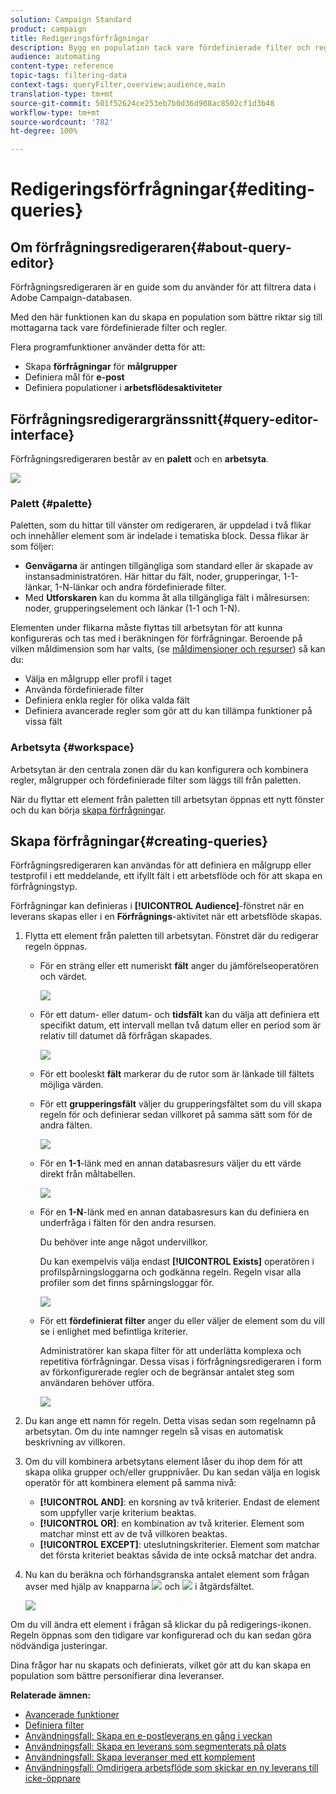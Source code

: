 ```yaml
---
solution: Campaign Standard
product: campaign
title: Redigeringsförfrågningar
description: Bygg en population tack vare fördefinierade filter och regler.
audience: automating
content-type: reference
topic-tags: filtering-data
context-tags: queryFilter,overview;audience,main
translation-type: tm+mt
source-git-commit: 501f52624ce253eb7b0d36d908ac8502cf1d3b48
workflow-type: tm+mt
source-wordcount: '782'
ht-degree: 100%

---
```



# Redigeringsförfrågningar{#editing-queries}

## Om förfrågningsredigeraren{#about-query-editor}

Förfrågningsredigeraren är en guide som du använder för att filtrera data i Adobe Campaign-databasen.

Med den här funktionen kan du skapa en population som bättre riktar sig till mottagarna tack vare fördefinierade filter och regler.

Flera programfunktioner använder detta för att:

* Skapa **förfrågningar** för **målgrupper**
* Definiera mål för **e-post**
* Definiera populationer i **arbetsflödesaktiviteter**

## Förfrågningsredigerargränssnitt{#query-editor-interface}

Förfrågningsredigeraren består av en **palett** och en **arbetsyta**.

![](assets/query_editor_overview.png)

### Palett {#palette}

Paletten, som du hittar till vänster om redigeraren, är uppdelad i två flikar och innehåller element som är indelade i tematiska block.    Dessa flikar är som följer:

* **Genvägarna** är antingen tillgängliga som standard eller är skapade av instansadministratören. Här hittar du fält, noder, grupperingar, 1-1-länkar, 1-N-länkar och andra fördefinierade filter.
* Med **Utforskaren** kan du komma åt alla tillgängliga fält i målresursen: noder, grupperingselement och länkar (1-1 och 1-N).

Elementen under flikarna måste flyttas till arbetsytan för att kunna konfigureras och tas med i beräkningen för förfrågningar.    Beroende på vilken måldimension som har valts, (se [måldimensioner och resurser](../../automating/using/query.md#targeting-dimensions-and-resources)) så kan du:

* Välja en målgrupp eller profil i taget
* Använda fördefinierade filter
* Definiera enkla regler för olika valda fält
* Definiera avancerade regler som gör att du kan tillämpa funktioner på vissa fält

### Arbetsyta {#workspace}

Arbetsytan är den centrala zonen där du kan konfigurera och kombinera regler, målgrupper och fördefinierade filter som läggs till från paletten.

När du flyttar ett element från paletten till arbetsytan öppnas ett nytt fönster och du kan börja [skapa förfrågningar](#creating-queries).

## Skapa förfrågningar{#creating-queries}

Förfrågningsredigeraren kan användas för att definiera en målgrupp eller testprofil i ett meddelande, ett ifyllt fält i ett arbetsflöde och för att skapa en förfrågningstyp.

Förfrågningar kan definieras i **[!UICONTROL Audience]**-fönstret när en leverans skapas eller i en **Förfrågnings**-aktivitet när ett arbetsflöde skapas.

1. Flytta ett element från paletten till arbetsytan.    Fönstret där du redigerar regeln öppnas.

   * För en sträng eller ett numeriskt **fält** anger du jämförelseoperatören och värdet.

      ![](assets/query_editor_audience_definition2.png)

   * För ett datum- eller datum- och **tidsfält** kan du välja att definiera ett specifikt datum, ett intervall mellan två datum eller en period som är relativ till datumet då förfrågan skapades.

      ![](assets/query_editor_date_field.png)

   * För ett booleskt **fält** markerar du de rutor som är länkade till fältets möjliga värden.
   * För ett **grupperingsfält** väljer du grupperingsfältet som du vill skapa regeln för och definierar sedan villkoret på samma sätt som för de andra fälten.

      ![](assets/query_editor_audience_definition4.png)

   * För en **1-1**-länk med en annan databasresurs väljer du ett värde direkt från måltabellen.

      ![](assets/query_editor_audience_definition5.png)

   * För en **1-N**-länk med en annan databasresurs kan du definiera en underfråga i fälten för den andra resursen.

      Du behöver inte ange något undervillkor.

      Du kan exempelvis välja endast **[!UICONTROL Exists]** operatören i profilspårningsloggarna och godkänna regeln.  Regeln visar alla profiler som det finns spårningsloggar för.

      ![](assets/query_editor_audience_definition6.png)

   * För ett **fördefinierat filter** anger du eller väljer de element som du vill se i enlighet med befintliga kriterier.

      Administratörer kan skapa filter för att underlätta komplexa och repetitiva förfrågningar.    Dessa visas i förfrågningsredigeraren i form av förkonfigurerade regler och de begränsar antalet steg som användaren behöver utföra.

      ![](assets/query-editor_filter_email-audience_filter.png)

1. Du kan ange ett namn för regeln.    Detta visas sedan som regelnamn på arbetsytan.  Om du inte namnger regeln så visas en automatisk beskrivning av villkoren.
1. Om du vill kombinera arbetsytans element låser du ihop dem för att skapa olika grupper och/eller gruppnivåer.    Du kan sedan välja en logisk operatör för att kombinera element på samma nivå:

   * **[!UICONTROL AND]**: en korsning av två kriterier.  Endast de element som uppfyller varje kriterium beaktas.
   * **[!UICONTROL OR]**: en kombination av två kriterier.  Element som matchar minst ett av de två villkoren beaktas.
   * **[!UICONTROL EXCEPT]**: uteslutningskriterier.  Element som matchar det första kriteriet beaktas såvida de inte också matchar det andra.

1. Nu kan du beräkna och förhandsgranska antalet element som frågan avser med hjälp av knapparna ![](assets/count.png) och ![](assets/preview.png) i åtgärdsfältet.

   ![](assets/query_editor_combining_rules.png)

Om du vill ändra ett element i frågan så klickar du på redigerings-ikonen.  Regeln öppnas som den tidigare var konfigurerad och du kan sedan göra nödvändiga justeringar.

Dina frågor har nu skapats och definierats, vilket gör att du kan skapa en population som bättre personifierar dina leveranser.

**Relaterade ämnen:**

* [Avancerade funktioner](../../automating/using/advanced-expression-editing.md)
* [Definiera filter](../../developing/using/configuring-filter-definition.md)
* [Användningsfall: Skapa en e-postleverans en gång i veckan](../../automating/using/workflow-weekly-offer.md)
* [Användningsfall: Skapa en leverans som segmenterats på plats](../../automating/using/workflow-segmentation-location.md)
* [Användningsfall: Skapa leveranser med ett komplement](../../automating/using/workflow-created-query-with-complement.md)
* [Användningsfall: Omdirigera arbetsflöde som skickar en ny leverans till icke-öppnare](../../automating/using/workflow-cross-channel-retargeting.md)
